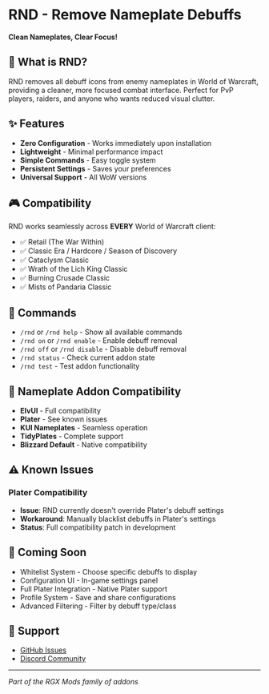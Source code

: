 # RND - Remove Nameplate Debuffs

**Clean Nameplates, Clear Focus!**

## 🎯 What is RND?
RND removes all debuff icons from enemy nameplates in World of Warcraft, providing a cleaner, more focused combat interface. Perfect for PvP players, raiders, and anyone who wants reduced visual clutter.

## ✨ Features
- **Zero Configuration** - Works immediately upon installation
- **Lightweight** - Minimal performance impact
- **Simple Commands** - Easy toggle system  
- **Persistent Settings** - Saves your preferences
- **Universal Support** - All WoW versions

## 🎮 Compatibility
RND works seamlessly across **EVERY** World of Warcraft client:
- ✅ Retail (The War Within)
- ✅ Classic Era / Hardcore / Season of Discovery
- ✅ Cataclysm Classic
- ✅ Wrath of the Lich King Classic
- ✅ Burning Crusade Classic
- ✅ Mists of Pandaria Classic

## 🔧 Commands
- `/rnd` or `/rnd help` - Show all available commands
- `/rnd on` or `/rnd enable` - Enable debuff removal
- `/rnd off` or `/rnd disable` - Disable debuff removal
- `/rnd status` - Check current addon state
- `/rnd test` - Test addon functionality

## 🎯 Nameplate Addon Compatibility
- **ElvUI** - Full compatibility
- **Plater** - See known issues
- **KUI Nameplates** - Seamless operation
- **TidyPlates** - Complete support
- **Blizzard Default** - Native compatibility

## ⚠️ Known Issues
### Plater Compatibility
- **Issue**: RND currently doesn't override Plater's debuff settings
- **Workaround**: Manually blacklist debuffs in Plater's settings
- **Status**: Full compatibility patch in development

## 🚀 Coming Soon
- Whitelist System - Choose specific debuffs to display
- Configuration UI - In-game settings panel
- Full Plater Integration - Native Plater support
- Profile System - Save and share configurations
- Advanced Filtering - Filter by debuff type/class

## 💬 Support
- [GitHub Issues](https://github.com/donniedice/remove_nameplate_debuffs/issues)
- [Discord Community](https://discord.gg/hK9N3esnce)

---
*Part of the RGX Mods family of addons*